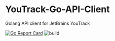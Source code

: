 # YouTrack-Go-API-Client
Golang API client for JetBrains YouTrack

[![Go Report Card](https://goreportcard.com/badge/github.com/ckopjiuoh/YouTrack-Go-API-Client)](https://goreportcard.com/report/github.com/ckopjiuoh/YouTrack-Go-API-Client)
![build](https://travis-ci.org/ckopjiuoh/YouTrack-Go-API-Client.svg?branch=master)
